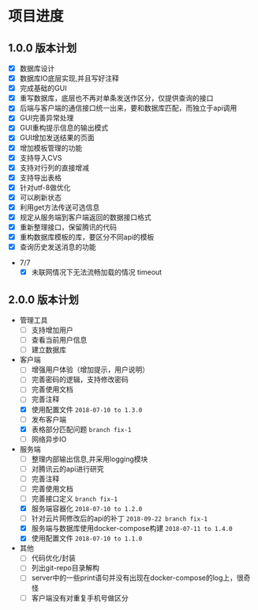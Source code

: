 # 项目进度

<!-- 主板本.功能.bug -->
## 1.0.0 版本计划

- [x] 数据库设计
- [x] 数据库IO底层实现,并且写好注释
- [x] 完成基础的GUI
- [x] 重写数据库，底层也不再对单条发送作区分，仅提供查询的接口
- [x] 后端与客户端的通信接口统一出来，要和数据库匹配，而独立于api调用
- [x] GUI完善异常处理
- [x] GUI重构提示信息的输出模式
- [x] GUI增加发送结果的页面
- [x] 增加模板管理的功能
- [x] 支持导入CVS
- [x] 支持对行列的直接增减
- [x] 支持导出表格
- [x] 针对utf-8做优化
- [x] 可以刷新状态
- [x] 利用get方法传送可选信息
- [x] 规定从服务端到客户端返回的数据接口格式
- [x] 重新整理接口，保留腾讯的代码
- [x] 重构数据库模板的库，要区分不同api的模板
- [x] 查询历史发送消息的功能
- 7/7
  - [x] 未联网情况下无法流畅加载的情况 timeout 

## 2.0.0 版本计划
- 管理工具
  - [ ] 支持增加用户
  - [ ] 查看当前用户信息
  - [ ] 建立数据库
- 客户端
  - [ ] 增强用户体验（增加提示，用户说明）
  - [ ] 完善密码的逻辑，支持修改密码
  - [ ] 完善使用文档
  - [ ] 完善注释
  - [x] 使用配置文件 `2018-07-10 to 1.3.0`
  - [ ] 发布客户端
  - [x] 表格部分匹配问题 `branch fix-1`
  - [ ] 网络异步IO
- 服务端
  - [ ] 整理内部输出信息,并采用logging模块
  - [ ] 对腾讯云的api进行研究
  - [ ] 完善注释
  - [ ] 完善使用文档
  - [ ] 完善接口定义 `branch fix-1`
  - [x] 服务端容器化 `2018-07-10 to 1.2.0`
  - [ ] 针对云片网修改后的api的补丁 `2018-09-22 branch fix-1`
  - [x] 服务端与数据库使用docker-compose构建 `2018-07-11 to 1.4.0`
  - [x] 使用配置文件 `2018-07-10 to 1.1.0`
- 其他
  - [ ] 代码优化/封装
  - [ ] 列出git-repo目录解构
  - [ ] server中的一些print语句并没有出现在docker-compose的log上，很奇怪
  - [ ] 客户端没有对重复手机号做区分